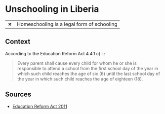 # Unschooling in Liberia
| | |
|-|-|
| __✗__ | Homeschooling is a legal form of schooling |

## Context

According to the Education Reform Act 4.4.1 c) i.:

> Every parent shall cause every child for whom he or she is responsible
> to attend a school from the first school day of the year in which such
> child reaches the age of six (6) until the last school day of the year
> in which such child reaches the age of eighteen (18).

## Sources

* [Education Reform Act 2011](https://planipolis.iiep.unesco.org/sites/default/files/ressources/liberia_education_reform_act_2011.pdf)
